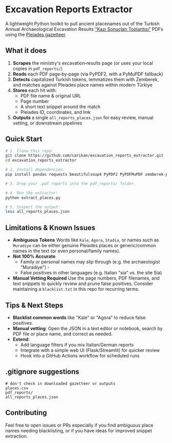 # Excavation Reports Extractor

A lightweight Python toolkit to pull ancient placenames out of the Turkish Annual Archaeological Excavation Results  ["Kazı Sonuçları Toplantısı"](https://ukaas.ktb.gov.tr/TR-389973/kazi-sonuclari-toplantisi.html) PDFs using the [Pleiades gazetteer](https://pleiades.stoa.org/).

## What it does

1. **Scrapes** the ministry's excavation‑results page (or uses your local copies in `pdf_reports/`)  
2. **Reads** each PDF page‑by‑page (via PyPDF2, with a PyMuPDF fallback)  
3. **Detects** capitalized Turkish tokens, lemmatizes them with Zemberek, and matches against Pleiades place names within modern Türkiye  
4. **Stores** each hit with:
   - PDF file name & original URL  
   - Page number  
   - A short text snippet around the match  
   - Pleiades ID, coordinates, and link  
5. **Outputs** a single `all_reports_places.json` for easy review, manual vetting, or downstream pipelines

## Quick Start

```bash
# 1. Clone this repo:
git clone https://github.com/carikan/excavation_reports_extractor.git
cd excavation_reports_extractor

# 2. Install dependencies:
pip install pandas requests beautifulsoup4 PyPDF2 PyPDFMuPDF zemberek-python

# 3. Drop your .pdf reports into the pdf_reports/ folder.

# 4. Run the extractor:
python extract_places.py

# 5. Inspect the output:
less all_reports_places.json
```


## Limitations & Known Issues

- **Ambiguous Tokens** Words like `Kale`, `Agora`, `Stadia`, or names such as `Muradiye` can be either genuine Pleiades places *or* generic/common names in the text (or even personal/family names). 
- **Not 100% Accurate**
  - Family or personal names may slip through (e.g. the archaeologist "Muradiye")  - 
  - False positives in other languages (e.g. Italian "sia" vs. the site Sia)
- **Manual Vetting Required** Use the page numbers, PDF filenames, and text snippets to quickly review and prune false positives. Consider maintaining a `blacklist.txt` in this repo for recurring terms.

## Tips & Next Steps

- **Blacklist common words** like "Kale" or "Agora" to reduce false positives.
- **Manual vetting**: Open the JSON in a text editor or notebook, search by PDF file or place name, and correct as needed.
- **Extend**:
  - Add language filters if you mix Italian/German reports
  - Integrate with a simple web UI (Flask/Streamlit) for quicker review
  - Hook into a GitHub Actions workflow for scheduled runs

## .gitignore suggestions

```gitignore
# don't check in downloaded gazetteer or outputs
places.csv
pdf_reports/
all_reports_places.json
```

## Contributing

Feel free to open issues or PRs especially if you fınd ambiguous place names needing blacklisting, or if you have ideas for improved snippet extraction.

